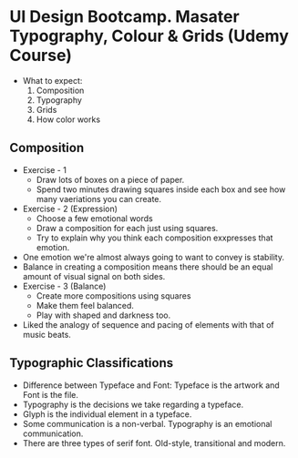 # UI Design Bootcamp. Masater Typography, Colour & Grids (Udemy Course)

- What to expect:
    1. Composition
    2. Typography
    3. Grids
    4. How color works

## Composition    
- Exercise - 1
    - Draw lots of boxes on a piece of paper. 
    - Spend two minutes drawing squares inside each box and see how many vaeriations you can create.
- Exercise - 2 (Expression)
    - Choose a few emotional words
    - Draw a composition for each just using squares.
    - Try to explain why you think each composition exxpresses that emotion.
- One emotion we're almost always going to want to convey is stability.
- Balance in creating a composition means there should be an equal amount of visual signal on both sides.
- Exercise - 3 (Balance)
    - Create more compositions using squares
    - Make them feel balanced.
    - Play with shaped and darkness too.
- Liked the analogy of sequence and pacing of elements with that of music beats.

## Typographic Classifications

- Difference between Typeface and Font: Typeface is the artwork and Font is the file. 
- Typography is the decisions we take regarding a typeface.
- Glyph is the individual element in a typeface.
- Some communication is a non-verbal. Typography is an emotional communication.
- There are three types of serif font. Old-style, transitional and modern.